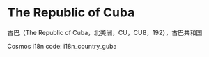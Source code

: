 # The Republic of Cuba

古巴（The Republic of Cuba，北美洲，CU，CUB，192），古巴共和国

Cosmos i18n code: i18n_country_guba